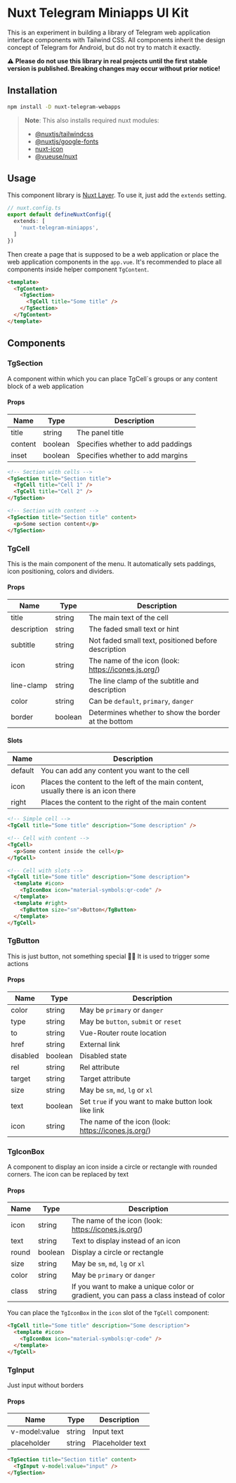 # Nuxt Telegram Miniapps UI Kit

This is an experiment in building a library of Telegram web application interface components with Tailwind CSS. All components inherit the design concept of Telegram for Android, but do not try to match it exactly.

⚠️ **Please do not use this library in real projects until the first stable version is published. Breaking changes may occur without prior notice!**

## Installation

```bash
npm install -D nuxt-telegram-webapps
```
> **Note**: This also installs required nuxt modules:
>
> - [@nuxtjs/tailwindcss](https://github.com/nuxt-modules/tailwindcss)
> - [@nuxtjs/google-fonts](https://github.com/nuxt-modules/google-fonts)
> - [nuxt-icon](https://github.com/nuxt-modules/icon)
> - [@vueuse/nuxt](https://github.com/vueuse/vueuse/tree/main/packages/nuxt)

## Usage

This component library is [Nuxt Layer](https://nuxt.com/docs/getting-started/layers). To use it, just add the `extends` setting.

```ts
// nuxt.config.ts
export default defineNuxtConfig({
  extends: [
    'nuxt-telegram-miniapps',
  ]
})
```

Then create a page that is supposed to be a web application or place the web application components in the `app.vue`. It's recommended to place all components inside helper component `TgContent`.

```html
<template>
  <TgContent>
    <TgSection>
      <TgCell title="Some title" />
    </TgSection>
  </TgContent>
</template>
```

## Components

### TgSection
A component within which you can place TgCell`s groups or any content block of a web application

#### Props
| Name | Type | Description |
| ---- | ---- | ----------- |
| title | string | The panel title |
| content | boolean | Specifies whether to add paddings |
| inset | boolean | Specifies whether to add margins |

```html
<!-- Section with cells -->
<TgSection title="Section title">
  <TgCell title="Cell 1" />
  <TgCell title="Cell 2" />
</TgSection>

<!-- Section with content -->
<TgSection title="Section title" content>
  <p>Some section content</p>
</TgSection>
```

### TgCell
This is the main component of the menu. It automatically sets paddings, icon positioning, colors and dividers.

#### Props
| Name | Type | Description |
| ---- | ---- | ----------- |
| title | string | The main text of the cell |
| description | string | The faded small text or hint |
| subtitle | string | Not faded small text, positioned before description |
| icon | string | The name of the icon (look: https://icones.js.org/) |
| line-clamp | string | The line clamp of the subtitle and description |
| color | string | Can be `default`, `primary`, `danger` |
| border | boolean | Determines whether to show the border at the bottom |

#### Slots
| Name | Description |
| ---- | ----------- |
| default | You can add any content you want to the cell |
| icon | Places the content to the left of the main content, usually there is an icon there |
| right | Places the content to the right of the main content |

```html
<!-- Simple cell -->
<TgCell title="Some title" description="Some description" />

<!-- Cell with content -->
<TgCell>
  <p>Some content inside the cell</p>
</TgCell>

<!-- Cell with slots -->
<TgCell title="Some title" description="Some description">
  <template #icon>
    <TgIconBox icon="material-symbols:qr-code" />
  </template>
  <template #right>
    <TgButton size="sm">Button</TgButton>
  </template>
</TgCell>
```

### TgButton
This is just button, not something special 💁‍♂️
It is used to trigger some actions

#### Props
| Name | Type | Description |
| ---- | ---- | ----------- |
| color | string | May be `primary` or `danger` |
| type | string | May be `button`, `submit` or `reset` |
| to | string | Vue-Router route location |
| href | string | External link |
| disabled | boolean | Disabled state |
| rel | string | Rel attribute |
| target | string | Target attribute |
| size | string | May be `sm`, `md`, `lg` or `xl` |
| text | boolean | Set `true` if you want to make button look like link |
| icon | string | The name of the icon (look: https://icones.js.org/) |

### TgIconBox
A component to display an icon inside a circle or rectangle with rounded corners. The icon can be replaced by text

#### Props
| Name | Type | Description |
| ---- | ---- | ----------- |
| icon | string | The name of the icon (look: https://icones.js.org/) |
| text | string | Text to display instead of an icon |
| round | boolean | Display a circle or rectangle |
| size | string | May be `sm`, `md`, `lg` or `xl` |
| color | string | May be `primary` or `danger` |
| class | string | If you want to make a unique color or gradient, you can pass a class instead of color |

You can place the `TgIconBox` in the `icon` slot of the `TgCell` component:
```html
<TgCell title="Some title" description="Some description">
  <template #icon>
    <TgIconBox icon="material-symbols:qr-code" />
  </template>
</TgCell>
```

### TgInput
Just input without borders

#### Props
| Name | Type | Description |
| ---- | ---- | ----------- |
| v-model:value | string | Input text |
| placeholder | string | Placeholder text |

```html
<TgSection title="Section title" content>
  <TgInput v-model:value="input" />
</TgSection>
```

